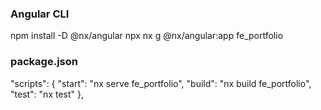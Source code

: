 ### Angular CLI
npm install -D @nx/angular
npx nx g @nx/angular:app fe_portfolio
### package.json
  "scripts": {
    "start": "nx serve fe_portfolio",
    "build": "nx build fe_portfolio",
    "test": "nx test"
  },